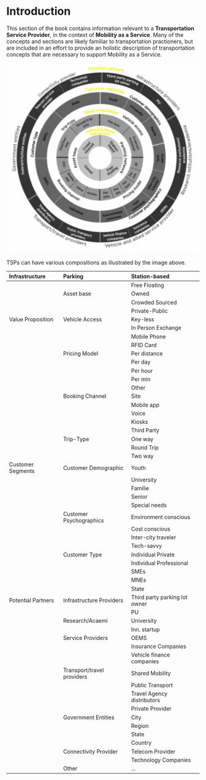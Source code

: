 # Introduction

This section of the book contains information relevant to a **Transportation Service Provider**, in the context of **Mobility as a Service**. Many of the concepts and sections are likely familiar to transportation practioners, but are included in an effort to provide an holistic description of transportation concepts that are necessary to support Mobility as a Service. 

![](../.gitbook/assets/bm_sharedmmobility.png)

TSPs can have various compositions as illustrated by the image above.





| Infrastructure | Parking | Station-based |
| :--- | :--- | :--- |
|  |  | Free Floating |
|  | Asset base | Owned |
|  |  | Crowded Sourced |
|  |  | Private-Public |
| Value Proposition | Vehicle Access | Key-less |
|  |  | In Person Exchange |
|  |  | Mobile Phone |
|  |  | RFID Card |
|  | Pricing Model | Per distance |
|  |  | Per day |
|  |  | Per hour |
|  |  | Per min |
|  |  | Other |
|  | Booking Channel | Site |
|  |  | Mobile app |
|  |  | Voice |
|  |  | Kiosks |
|  |  | Third Party |
|  | Trip-Type | One way |
|  |  | Round Trip |
|  |  | Two way |
| Customer Segments | Customer Demographic | Youth |
|  |  | University |
|  |  | Familie |
|  |  | Senior |
|  |  | Special needs |
|  | Customer Psychographics | Environment conscious |
|  |  | Cost conscious |
|  |  | Inter-city traveler |
|  |  | Tech-savvy |
|  | Customer Type | Individual Private |
|  |  | Individual Professional |
|  |  | SMEs |
|  |  | MNEs |
|  |  | State |
| Potential Partners | Infrastructure Providers | Third party parking lot owner |
|  |  | PU |
|  | Research/Acaemi | University |
|  |  | Inn. startup |
|  | Service Providers | OEMS |
|  |  | Insurance Companies |
|  |  | Vehicle finance companies |
|  | Transport/travel providers | Shared Mobility |
|  |  | Public Transport |
|  |  | Travel Agency distributors |
|  |  | Private Provider |
|  | Government Entities | City |
|  |  | Region |
|  |  | State |
|  |  | Country |
|  | Connectivity Provider | Telecom Provider |
|  |  | Technology Companies |
|  | Other | ... |

